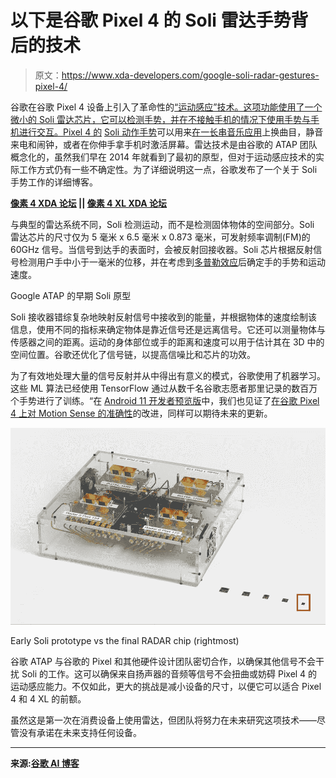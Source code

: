 # 以下是谷歌 Pixel 4 的 Soli 雷达手势背后的技术

> 原文：<https://www.xda-developers.com/google-soli-radar-gestures-pixel-4/>

谷歌在谷歌 Pixel 4 设备上引入了革命性的[“运动感应”技术。这项功能使用了一个微小的 Soli 雷达芯片，它可以检测手势，并在不接触手机的情况下使用手势与手机进行交互。Pixel 4 的](https://www.xda-developers.com/google-pixel-4-face-unlock-soli-gestures/) [Soli 动作手势](https://www.xda-developers.com/google-pixel-4-aware-music-control-gestures-android-q/)可以用来[在一长串音乐应用](https://www.xda-developers.com/google-pixel-4-motion-sense-list-countries-supported-apps/)上换曲目，静音来电和闹钟，或者在你伸手拿手机时激活屏幕。雷达技术是由谷歌的 ATAP 团队概念化的，虽然我们早在 2014 年就看到了最初的原型，但对于运动感应技术的实际工作方式仍有一些不确定性。为了详细说明这一点，谷歌发布了一个关于 Soli 手势工作的详细博客。

**[像素 4 XDA 论坛](https://forum.xda-developers.com/pixel-4) || [像素 4 XL XDA 论坛](https://forum.xda-developers.com/pixel-4-xl)**

与典型的雷达系统不同，Soli 检测运动，而不是检测固体物体的空间部分。Soli 雷达芯片的尺寸仅为 5 毫米 x 6.5 毫米 x 0.873 毫米，可发射频率调制(FM)的 60GHz 信号。当信号到达手的表面时，会被反射回接收器。Soli 芯片根据反射信号检测用户手中小于一毫米的位移，并在考虑到[多普勒效应](https://en.wikipedia.org/wiki/Doppler_effect)后确定手的手势和运动速度。

Google ATAP 的早期 Soli 原型

Soli 接收器错综复杂地映射反射信号中接收到的能量，并根据物体的速度绘制该信息，使用不同的指标来确定物体是靠近信号还是远离信号。它还可以测量物体与传感器之间的距离。运动的身体部位或手的距离和速度可以用于估计其在 3D 中的空间位置。谷歌还优化了信号链，以提高信噪比和芯片的功效。

为了有效地处理大量的信号反射并从中得出有意义的模式，谷歌使用了机器学习。这些 ML 算法已经使用 TensorFlow 通过从数千名谷歌志愿者那里记录的数百万个手势进行了训练。“在 [Android 11 开发者预览版](https://www.xda-developers.com/android-11-developer-preview-new-development-features/)中，我们也见证了[在谷歌 Pixel 4 上对 Motion Sense 的准确性](https://www.xda-developers.com/android-11-new-motion-sense-gesture-pause-music-pixel-4/)的改进，同样可以期待未来的更新。

 <picture>![pixel 4 soli prototype](img/c80ee3b09adf18891f22690d50fb4e6e.png)</picture> 

Early Soli prototype vs the final RADAR chip (rightmost)

谷歌 ATAP 与谷歌的 Pixel 和其他硬件设计团队密切合作，以确保其他信号不会干扰 Soli 的工作。这可以确保来自扬声器的音频等信号不会扭曲或妨碍 Pixel 4 的运动感应能力。不仅如此，更大的挑战是减小设备的尺寸，以便它可以适合 Pixel 4 和 4 XL 的前额。

虽然这是第一次在消费设备上使用雷达，但团队将努力在未来研究这项技术——尽管没有承诺在未来支持任何设备。

* * *

**来源:[谷歌 AI 博客](https://ai.googleblog.com/2020/03/soli-radar-based-perception-and.html)**